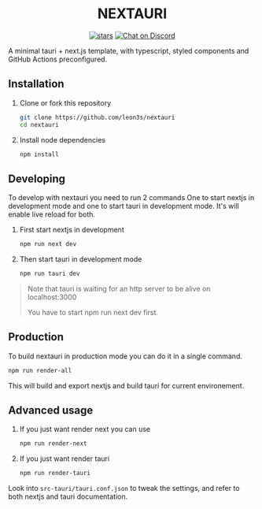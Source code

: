 <div align="center">
  <h1>NEXTAURI</h1>

<p>

[![stars](https://img.shields.io/github/stars/leon3s/nextauri?style=social)](https://github.com/leon3s/nextauri) 
[![Chat on Discord](https://img.shields.io/discord/1011267493114949693?label=chat&logo=discord)](https://discord.gg/WV4Aac8uZg)

</p>

</div>

A minimal tauri + next.js template, with typescript, styled components and GitHub Actions preconfigured.

## Installation


1.  Clone or fork this repository
    ```sh
    git clone https://github.com/leon3s/nextauri
    cd nextauri
    ```
2.  Install node dependencies
    ```sh
    npm install
    ```


## Developing


To develop with nextauri you need to run 2 commands
One to start nextjs in development mode and one to start tauri in development mode.
It's will enable live reload for both.


1.  First start nextjs in development

    ```sh
    npm run next dev
    ```

2.  Then start tauri in development mode

    ```sh
    npm run tauri dev
    ```

<blockquote>
Note that tauri is waiting for an http server to be alive on localhost:3000

You have to start npm run next dev first.
</blockquote>


## Production


To build nextauri in production mode you can do it in a single command.

```sh
npm run render-all
```

This will build and export nextjs and build tauri for current environement.

## Advanced usage

1.  If you just want render next you can use

    ```sh
    npm run render-next
    ```

2.  If you just want render tauri

    ```sh
    npm run render-tauri
    ```

Look into `src-tauri/tauri.conf.json` to tweak the settings,
and refer to both nextjs and tauri documentation.
